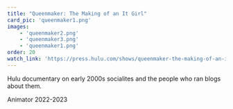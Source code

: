 ```yaml
---
title: "Queenmaker: The Making of an It Girl"
card_pic: 'queenmaker1.png'
images:
    - 'queenmaker2.png'
    - 'queenmaker3.png'
    - 'queenmaker1.png'
order: 20
watch_link: 'https://press.hulu.com/shows/queenmaker-the-making-of-an-it-girl/'
---
```


Hulu documentary on early 2000s socialites and the people who ran blogs about them.

Animator 2022-2023
